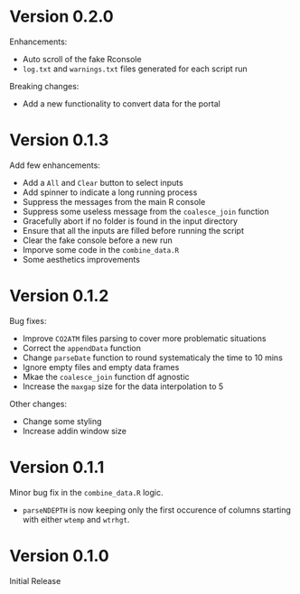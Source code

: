 # Version 0.2.0

Enhancements:
- Auto scroll of the fake Rconsole
- `log.txt` and `warnings.txt` files generated for each script run

Breaking changes:
- Add a new functionality to convert data for the portal

# Version 0.1.3

Add few enhancements:
- Add a `All` and `Clear` button to select inputs
- Add spinner to indicate a long running process
- Suppress the messages from the main R console
- Suppress some useless message from the `coalesce_join` function
- Gracefully abort if no folder is found in the input directory
- Ensure that all the inputs are filled before running the script
- Clear the fake console before a new run
- Imporve some code in the `combine_data.R`
- Some aesthetics improvements

# Version 0.1.2

Bug fixes:
- Improve `CO2ATM` files parsing to cover more problematic situations
- Correct the `appendData` function
- Change `parseDate` function to round systematicaly the time to 10 mins
- Ignore empty files and empty data frames
- Mkae the `coalesce_join` function df agnostic
- Increase the `maxgap` size for the data interpolation to 5

Other changes:
- Change some styling
- Increase addin window size

# Version 0.1.1

Minor bug fix in the `combine_data.R` logic.

- `parseNDEPTH` is now keeping only the first occurence of columns starting with either `wtemp` and `wtrhgt`.


# Version 0.1.0

Initial Release
